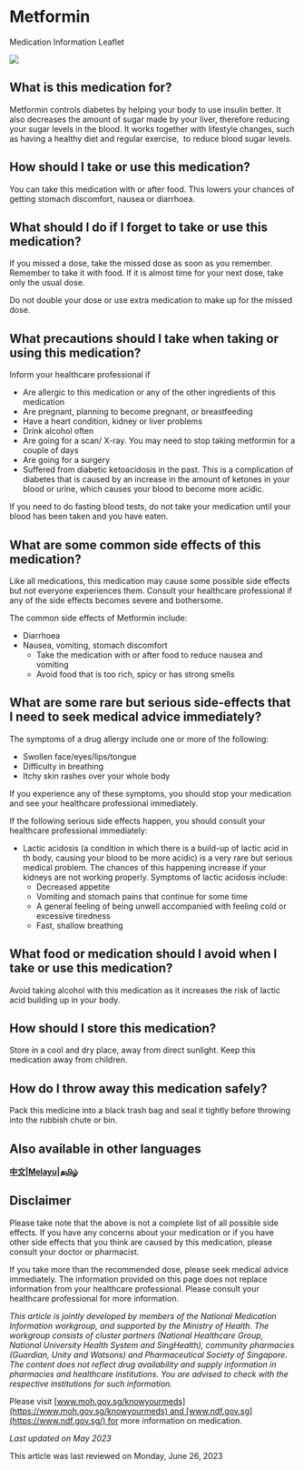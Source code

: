 # Metformin

Medication Information Leaflet

![](https://ch-api.healthhub.sg/api/public/content/3598181e409d46b5beb9e17b769beac1?v=65d53f90&t=azheaderimage)

What is this medication for?
----------------------------

Metformin controls diabetes by helping your body to use insulin better. It also decreases the amount of sugar made by your liver, therefore reducing your sugar levels in the blood. It works together with lifestyle changes, such as having a healthy diet and regular exercise,  to reduce blood sugar levels.

How should I take or use this medication?
-----------------------------------------

You can take this medication with or after food. This lowers your chances of getting stomach discomfort, nausea or diarrhoea.

What should I do if I forget to take or use this medication?
------------------------------------------------------------

If you missed a dose, take the missed dose as soon as you remember. Remember to take it with food. If it is almost time for your next dose, take only the usual dose.

Do not double your dose or use extra medication to make up for the missed dose.

What precautions should I take when taking or using this medication?
--------------------------------------------------------------------

Inform your healthcare professional if

* Are allergic to this medication or any of the other ingredients of this medication
* Are pregnant, planning to become pregnant, or breastfeeding
* Have a heart condition, kidney or liver problems
* Drink alcohol often
* Are going for a scan/ X-ray. You may need to stop taking metformin for a couple of days
* Are going for a surgery
* Suffered from diabetic ketoacidosis in the past. This is a complication of diabetes that is caused by an increase in the amount of ketones in your blood or urine, which causes your blood to become more acidic.

If you need to do fasting blood tests, do not take your medication until your blood has been taken and you have eaten.

What are some common side effects of this medication?
-----------------------------------------------------

Like all medications, this medication may cause some possible side effects but not everyone experiences them. Consult your healthcare professional if any of the side effects becomes severe and bothersome.

The common side effects of Metformin include:

* Diarrhoea
* Nausea, vomiting, stomach discomfort
  + Take the medication with or after food to reduce nausea and vomiting
  + Avoid food that is too rich, spicy or has strong smells

What are some rare but serious side-effects that I need to seek medical advice immediately?
-------------------------------------------------------------------------------------------

The symptoms of a drug allergy include one or more of the following:

* Swollen face/eyes/lips/tongue
* Difficulty in breathing
* Itchy skin rashes over your whole body

If you experience any of these symptoms, you should stop your medication and see your healthcare professional immediately.

If the following serious side effects happen, you should consult your healthcare professional immediately:

* Lactic acidosis (a condition in which there is a build-up of lactic acid in th body, causing your blood to be more acidic) is a very rare but serious medical problem. The chances of this happening increase if your kidneys are not working properly. Symptoms of lactic acidosis include:
  + Decreased appetite
  + Vomiting and stomach pains that continue for some time
  + A general feeling of being unwell accompanied with feeling cold or excessive tiredness
  + Fast, shallow breathing

What food or medication should I avoid when I take or use this medication?
--------------------------------------------------------------------------

Avoid taking alcohol with this medication as it increases the risk of lactic acid building up in your body.

How should I store this medication?
-----------------------------------

Store in a cool and dry place, away from direct sunlight. Keep this medication away from children.

How do I throw away this medication safely?
-------------------------------------------

Pack this medicine into a black trash bag and seal it tightly before throwing into the rubbish chute or bin.

Also available in other languages
---------------------------------

[**中文**](https://ch-api.healthhub.sg/api/public/content/8109a2b8824e47e2ad2e15957f34e635?v=a9a56f44)**|**[**Melayu**](https://ch-api.healthhub.sg/api/public/content/0fb22bdc632e4b99bc6850cdd4cb5f7d?v=2c3fd123)**|**[**தமிழ்**](https://ch-api.healthhub.sg/api/public/content/4b4ebdce51c548339222c5c6c369041e?v=f8bc0265)

Disclaimer
----------

Please take note that the above is not a complete list of all possible side effects. If you have any concerns about your medication or if you have other side effects that you think are caused by this medication, please consult your doctor or pharmacist.

If you take more than the recommended dose, please seek medical advice immediately. The information provided on this page does not replace information from your healthcare professional. Please consult your healthcare professional for more information.

*This article is jointly developed by members of the National Medication Information workgroup, and supported by the Ministry of Health. The workgroup consists of cluster partners (National Healthcare Group, National University Health System and SingHealth), community pharmacies (Guardian, Unity and Watsons) and Pharmaceutical Society of Singapore. The content does not reflect drug availability and supply information in pharmacies and healthcare institutions. You are advised to check with the respective institutions for such information.*

Please visit [www.moh.gov.sg/knowyourmeds](https://www.moh.gov.sg/knowyourmeds) and [www.ndf.gov.sg](https://www.ndf.gov.sg/) for more information on medication.

*Last updated on May 2023*

This article was last reviewed on
Monday, June 26, 2023